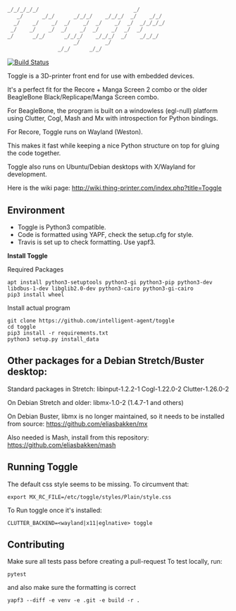 ```python
_/_/_/_/_/                              _/
   _/      _/_/      _/_/_/    _/_/_/  _/    _/_/
  _/    _/    _/  _/    _/  _/    _/  _/  _/_/_/_/
 _/    _/    _/  _/    _/  _/    _/  _/  _/
_/      _/_/      _/_/_/    _/_/_/  _/    _/_/_/
                     _/        _/
                _/_/      _/_/
```

[![Build Status](https://travis-ci.org/intelligent-agent/toggle.svg)](https://travis-ci.org/intelligent-agent/toggle)

Toggle is a 3D-printer front end for use with embedded devices.

It's a perfect fit for the Recore + Manga Screen 2 combo or the older
BeagleBone Black/Replicape/Manga Screen combo.

For BeagleBone, the program is built on a windowless (egl-null) platform using Clutter,
Cogl, Mash and Mx with introspection for Python bindings.

For Recore, Toggle runs on Wayland (Weston).

This makes it fast while keeping a nice Python structure on top for gluing the
code together.

Toggle also runs on Ubuntu/Debian desktops with X/Wayland for development.

Here is the wiki page: http://wiki.thing-printer.com/index.php?title=Toggle

## Environment

- Toggle is Python3 compatible.
- Code is formatted using YAPF, check the setup.cfg for style.
- Travis is set up to check formatting. Use yapf3.

**Install Toggle**

Required Packages

```
apt install python3-setuptools python3-gi python3-pip python3-dev libdbus-1-dev libglib2.0-dev python3-cairo python3-gi-cairo
pip3 install wheel
```

Install actual program

```
git clone https://github.com/intelligent-agent/toggle
cd toggle
pip3 install -r requirements.txt
python3 setup.py install_data
```

## Other packages for a Debian Stretch/Buster desktop:

Standard packages in Stretch:
libinput-1.2.2-1
Cogl-1.22.0-2
Clutter-1.26.0-2

On Debian Stretch and older:
libmx-1.0-2 (1.4.7-1 and others)

On Debian Buster, libmx is no longer maintained, so it needs to be installed from source:
https://github.com/eliasbakken/mx

Also needed is Mash, install from this repository:
https://github.com/eliasbakken/mash


## Running Toggle
The default css style seems to be missing. To circumvent that:
```
export MX_RC_FILE=/etc/toggle/styles/Plain/style.css  
```
To Run toggle once it's installed:
```
CLUTTER_BACKEND=<wayland|x11|eglnative> toggle
```

## Contributing
Make sure all tests pass before creating a pull-request
To test locally, run:
```
pytest
```
and also make sure the formatting is correct
```
yapf3 --diff -e venv -e .git -e build -r .
 ```
